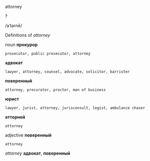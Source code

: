 attorney

?

/əˈtərnē/

Definitions of _attorney_

noun
**прокурор**

    prosecutor, public prosecutor, attorney
**адвокат**

    lawyer, attorney, counsel, advocate, solicitor, barrister
**поверенный**

    attorney, procurator, proctor, man of business
**юрист**

    lawyer, jurist, attorney, jurisconsult, legist, ambulance chaser
**атторней**

    attorney

adjective
**поверенный**

    attorney

_attorney_
**адвокат**, **поверенный**